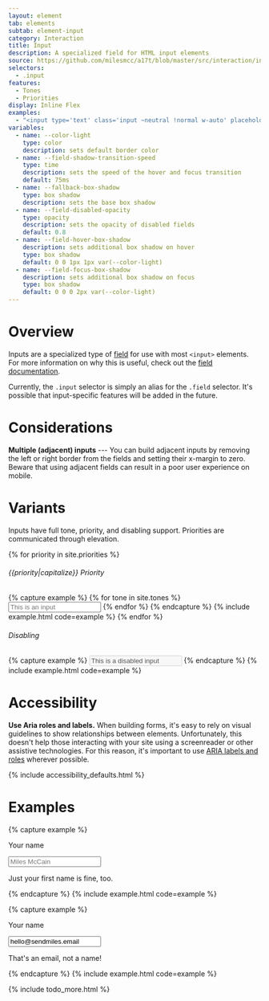 ```yaml
---
layout: element
tab: elements
subtab: element-input
category: Interaction
title: Input
description: A specialized field for HTML input elements
source: https://github.com/milesmcc/a17t/blob/master/src/interaction/input.css
selectors:
  - .input
features:
  - Tones
  - Priorities
display: Inline Flex
examples:
  - "<input type='text' class='input ~neutral !normal w-auto' placeholder='Hello world'>"
variables:
  - name: --color-light
    type: color
    description: sets default border color
  - name: --field-shadow-transition-speed
    type: time
    description: sets the speed of the hover and focus transition
    default: 75ms
  - name: --fallback-box-shadow
    type: box shadow
    description: sets the base box shadow
  - name: --field-disabled-opacity
    type: opacity
    description: sets the opacity of disabled fields
    default: 0.8
  - name: --field-hover-box-shadow
    description: sets additional box shadow on hover
    type: box shadow
    default: 0 0 1px 1px var(--color-light)
  - name: --field-focus-box-shadow
    description: sets additional box shadow on focus
    type: box shadow
    default: 0 0 0 2px var(--color-light)
---
```


# Overview

Inputs are a specialized type of [field](/interaction/field) for use with most `<input>` elements. For more information on why this is useful, check out the [field documentation](/interaction/field).

Currently, the `.input` selector is simply an alias for the `.field` selector. It's possible that input-specific features will be added in the future.

# Considerations

**Multiple (adjacent) inputs** --- You can build adjacent inputs by removing the left or right border from the fields and setting their x-margin to zero. Beware that using adjacent fields can result in a poor user experience on mobile.

# Variants

Inputs have full tone, priority, and disabling support. Priorities are communicated through elevation.

{% for priority in site.priorities %}
###### {{priority|capitalize}} Priority
{% capture example %}
{% for tone in site.tones %}
<input class="input ~{{tone}} !{{priority}} mb-4 mr-4 w-auto" placeholder="This is an input" type="text">
{% endfor %}
{% endcapture %}
{% include example.html code=example %}
{% endfor %}

###### Disabling

{% capture example %}
<input class="input ~neutral" value="This is a disabled input" type="text" disabled>
{% endcapture %}
{% include example.html code=example %}

# Accessibility

**Use Aria roles and labels.** When building forms, it's easy to rely on visual guidelines to show relationships between elements. Unfortunately, this doesn't help those interacting with your site using a screenreader or other assistive technologies. For this reason, it's important to use [ARIA labels and roles](https://developer.mozilla.org/en-US/docs/Web/Accessibility/ARIA) wherever possible.

{% include accessibility_defaults.html %}

# Examples

{% capture example %}
<div>
  <p class="label">Your name</p>
  <input class="my-1 field" type="text" placeholder="Miles McCain">
  <p class="support">Just your first name is fine, too.</p>
</div>
{% endcapture %}
{% include example.html code=example %}

{% capture example %}
<div>
  <p class="label">Your name</p>
  <input class="field my-1 ~critical" type="text" placeholder="Miles McCain" value="hello@sendmiles.email">
  <p class="support ~critical">That's an email, not a name!</p>
</div>
{% endcapture %}
{% include example.html code=example %}

{% include todo_more.html %}
